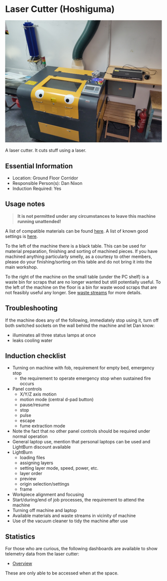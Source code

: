 # Laser Cutter (Hoshiguma)

[<img class="equipment-thumbnail" src="./images/overview.jpg" alt="Laser cutter overview">](./images/overview.jpg)

A laser cutter.
It cuts stuff using a laser.

## Essential Information

- Location: Ground Floor Corridor
- Responsible Person(s): Dan Nixon
- Induction Required: Yes

## Usage notes

> **It is not permitted under any circumstances to leave this machine running unattended!**

A list of compatible materials can be found [here](./materials.md).
A list of known good settings is [here](./settings.md).

To the left of the machine there is a black table.
This can be used for material preparation, finishing and sorting of machined pieces.
If you have machined anything particularly smelly, as a courtesy to other members, please do your finishing/sorting on this table and do not bring it into the main workshop.

To the right of the machine on the small table (under the PC shelf) is a waste bin for scraps that are no longer wanted but still potentially useful.
To the left of the machine on the floor is a bin for waste wood scraps that are not feasibly useful any longer.
See [waste streams](../../using_the_space/waste_streams.md) for more details.

## Troubleshooting

If the machine does any of the following, immediately stop using it, turn off both switched sockets on the wall behind the machine and let Dan know:

- illuminates all three status lamps at once
- leaks cooling water

## Induction checklist

- Turning on machine with fob, requirement for empty bed, emergency stop
    - the requirement to operate emergency stop when sustained fire occurs
- Panel controls
    - X/Y/Z axis motion
    - motion mode (central d-pad button)
    - pause/resume
    - stop
    - pulse
    - escape
    - fume extraction mode
- Note the fact that no other panel controls should be required under normal operation
- General laptop use, mention that personal laptops can be used and LightBurn discount available
- LightBurn
    - loading files
    - assigning layers
    - setting layer mode, speed, power, etc.
    - layer order
    - preview
    - origin selection/settings
    - frame
- Workpiece alignment and focusing
- Start/during/end of job processes, the requirement to attend the machine
- Turning off machine and laptop
- Available materials and waste streams in vicinity of machine
- Use of the vacuum cleaner to tidy the machine after use

## Statistics

For those who are curious, the following dashboards are available to show telemetry data from the laser cutter:

- [Overview](https://grafana.makerspace.dan-nixon.com/public-dashboards/fe9d271e85814020a9f9aa4444bb0a79)

These are only able to be accessed when at the space.
